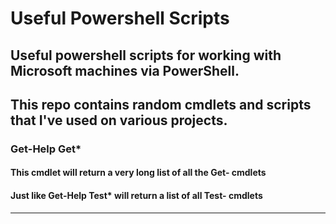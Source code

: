 # Useful Powershell Scripts

## Useful powershell scripts for working with Microsoft machines via PowerShell.

## This repo contains random cmdlets and scripts that I've used on various projects.

### Get-Help Get*
#### This cmdlet will return a very long list of all the Get- cmdlets
#### Just like Get-Help Test* will return a list of all Test- cmdlets

------------------
